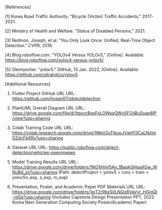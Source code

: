 [References]

[1] Korea Road Traffic Authority. "Bicycle (Victim) Traffic Accidents," 2017-2021.

[2] Ministry of Health and Welfare. "Status of Disabled Persons," 2021.

[3] Redmon, Joseph, et al. "You Only Look Once: Unified, Real-Time Object Detection." CVPR, 2016.

[4] Blog.roboflow.com. "YOLOv4 Versus YOLOv5," [Online]. Available: https://blog.roboflow.com/yolov4-versus-yolov5/.

[5] Glennjocher. "yolov5." GitHub, 13 Jan. 2022, [Online]. Available: https://github.com/ultralytics/yolov5.


[Additional Resources]

1. Flutter Project GitHub URL
URL: https://github.com/hosan07/objectdetection

2. PlantUML Overall Diagram URL
URL: https://drive.google.com/file/d/1tgxvcBgsFoLOWsqQWySFOjiBuSoap8IP/view?usp=sharing

3. Colab Training Code URL
URL: https://colab.research.google.com/drive/1WeU2oTjbuoJVwH13CaLNzlmDZdcFbXRx?usp=sharing

4. Dataset URL
URL: https://public.roboflow.com/object-detection/vehicles-openimages

5. Model Training Results URL
URL: https://drive.google.com/drive/folders/1NG1lHnV5An_1BaqkGHpaXGw_WNuBd_zo?usp=sharing
(Path: detectProject > yolov5 > runs > train > yolov5n_exp, s_exp, m_exp)

6. Presentation, Poster, and Academic Paper PDF Materials URL
URL: https://drive.google.com/drive/folders/1eiTZr9bxS0LNQq8VaVyr_HGigQI-rdSe?usp=sharing
(Includes Capstone Design Presentation PPT, 2023 Korea Next Generation Computing Society Poster/Academic Paper)


